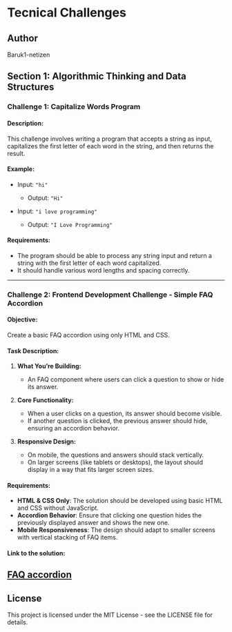 # Tecnical Challenges 

## Author
Baruk1-netizen

## Section 1: Algorithmic Thinking and Data Structures

### Challenge 1: Capitalize Words Program

#### Description:
This challenge involves writing a program that accepts a string as input, capitalizes the first letter of each word in the string, and then returns the result.

#### Example:
- Input: `"hi"`
  - Output: `"Hi"`
  
- Input: `"i love programming"`
  - Output: `"I Love Programming"`

#### Requirements:
- The program should be able to process any string input and return a string with the first letter of each word capitalized.
- It should handle various word lengths and spacing correctly.

---

### Challenge 2: Frontend Development Challenge - Simple FAQ Accordion

#### Objective:
Create a basic FAQ accordion using only HTML and CSS.

#### Task Description:
1. **What You’re Building:**
   - An FAQ component where users can click a question to show or hide its answer.

2. **Core Functionality:**
   - When a user clicks on a question, its answer should become visible.
   - If another question is clicked, the previous answer should hide, ensuring an accordion behavior.

3. **Responsive Design:**
   - On mobile, the questions and answers should stack vertically.
   - On larger screens (like tablets or desktops), the layout should display in a way that fits larger screen sizes.

#### Requirements:
- **HTML & CSS Only**: The solution should be developed using basic HTML and CSS without JavaScript.
- **Accordion Behavior**: Ensure that clicking one question hides the previously displayed answer and shows the new one.
- **Mobile Responsiveness**: The design should adapt to smaller screens with vertical stacking of FAQ items.
#### Link to the solution:
[FAQ accordion](https://teach2give-nine.vercel.app/)
---

## License
This project is licensed under the MIT License - see the LICENSE file for details.
